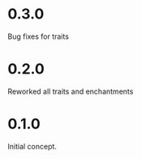 # 0.3.0

Bug fixes for traits

# 0.2.0

Reworked all traits and enchantments

# 0.1.0

Initial concept.